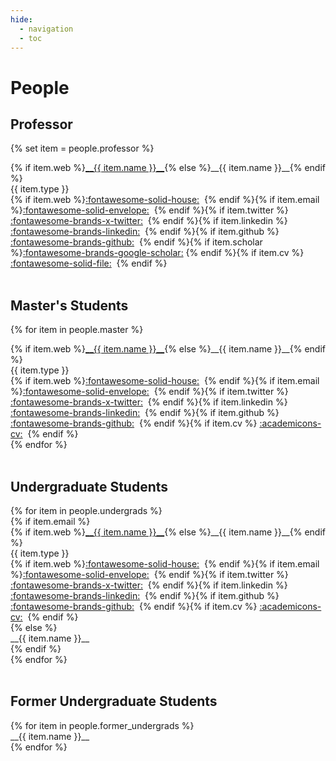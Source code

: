 ```yaml
---
hide:
  - navigation
  - toc
---
```


# People

## Professor

<div class="grid" markdown>

{% set item = people.professor %}
<div class="card" markdown>
<!-- <div class="people-thumbnail-cell" markdown>
<img class="people-thumbnail" src="../assets/profile/{{ item.name }}.png" markdown>
</div> -->
<div class="people-description-cell" markdown>
{% if item.web %}<a class="fg-color-dark" href="{{ item.web }}" target="_blank">__{{ item.name }}__</a>{% else %}__{{ item.name }}__{% endif %}<br>
{{ item.type }}<br>
{% if item.web %}<a href="{{ item.web }}" target="_blank">:fontawesome-solid-house:</a>&nbsp; {% endif %}{% if item.email %}<a href="mailto:{{ item.email }}" target="_top">:fontawesome-solid-envelope:</a>&nbsp; {% endif %}{% if item.twitter %} <a href="{{ item.twitter }}" target="_blank">:fontawesome-brands-x-twitter:</a>&nbsp; {% endif %}{% if item.linkedin %} <a href="{{ item.linkedin }}" target="_blank">:fontawesome-brands-linkedin:</a>&nbsp; {% endif %}{% if item.github %} <a href="{{ item.github }}" target="_blank">:fontawesome-brands-github:</a>&nbsp; {% endif %}{% if item.scholar %}<a href="{{ item.scholar }}" target="_blank">:fontawesome-brands-google-scholar:</a>&nbsp;{% endif %}{% if item.cv %} <a href="{{ item.cv }}" target="_blank">:fontawesome-solid-file:</a>&nbsp; {% endif %}
</div>
</div>

</div>
<br>


<!-- ## Ph.D. Students

<div class="grid" markdown>

{% for item in people.phd %}
<div class="card" markdown>
<div class="people-thumbnail-cell" markdown>
<img class="people-thumbnail" src="../assets/profile/{{ item.name }}.png" markdown>
</div>
<div class="people-description-cell" markdown>
{% if item.web %}<a href="{{ item.web }}" target="_blank">__{{ item.name }}__</a>{% else %}__{{ item.name }}__{% endif %}<br>
{{ item.type }}<br>
{% if item.web %}<a href="{{ item.web }}" target="_blank">:fontawesome-solid-house:</a>&nbsp; {% endif %}{% if item.email %}<a href="mailto:{{ item.email }}" target="_top">:fontawesome-solid-envelope:</a>&nbsp; {% endif %}{% if item.twitter %} <a href="{{ item.twitter }}" target="_blank">:fontawesome-brands-x-twitter:</a>&nbsp; {% endif %}{% if item.linkedin %} <a href="{{ item.linkedin }}" target="_blank">:fontawesome-brands-linkedin:</a>&nbsp; {% endif %}{% if item.github %} <a href="{{ item.github }}" target="_blank">:fontawesome-brands-github:</a>&nbsp; {% endif %}{% if item.cv %} <a href="{{ item.cv }}" target="_blank">:academicons-cv:</a>&nbsp; {% endif %}
</div>
</div>
{% endfor %}

</div> 
<br>
-->


## Master's Students

<div class="grid" markdown>

{% for item in people.master %}
<div class="card" markdown>
<!-- <div class="people-thumbnail-cell" markdown>
<img class="people-thumbnail" src="../assets/profile/{{ item.name }}.png" markdown>
</div> -->
<div class="people-description-cell" markdown>
{% if item.web %}<a class="fg-color-dark" href="{{ item.web }}" target="_blank">__{{ item.name }}__</a>{% else %}__{{ item.name }}__{% endif %}<br>
{{ item.type }}<br>
{% if item.web %}<a href="{{ item.web }}" target="_blank">:fontawesome-solid-house:</a>&nbsp; {% endif %}{% if item.email %}<a href="mailto:{{ item.email }}" target="_top">:fontawesome-solid-envelope:</a>&nbsp; {% endif %}{% if item.twitter %} <a href="{{ item.twitter }}" target="_blank">:fontawesome-brands-x-twitter:</a>&nbsp; {% endif %}{% if item.linkedin %} <a href="{{ item.linkedin }}" target="_blank">:fontawesome-brands-linkedin:</a>&nbsp; {% endif %}{% if item.github %} <a href="{{ item.github }}" target="_blank">:fontawesome-brands-github:</a>&nbsp; {% endif %}{% if item.cv %} <a href="{{ item.cv }}" target="_blank">:academicons-cv:</a>&nbsp; {% endif %}
</div>
</div>
{% endfor %}

</div>
<br>


## Undergraduate Students

<div class="grid" markdown>
{% for item in people.undergrads %}
<div class="card" markdown>
{% if item.email %}
<!-- <div class="people-thumbnail-cell" markdown>
<img class="people-thumbnail" src="../assets/profile/{{ item.name }}.png" markdown>
</div> -->
<div class="people-description-cell" markdown>
{% if item.web %}<a href="{{ item.web }}" target="_blank">__{{ item.name }}__</a>{% else %}__{{ item.name }}__{% endif %}<br>
{{ item.type }}<br>
{% if item.web %}<a href="{{ item.web }}" target="_blank">:fontawesome-solid-house:</a>&nbsp; {% endif %}{% if item.email %}<a href="mailto:{{ item.email }}" target="_top">:fontawesome-solid-envelope:</a>&nbsp; {% endif %}{% if item.twitter %} <a href="{{ item.twitter }}" target="_blank">:fontawesome-brands-x-twitter:</a>&nbsp; {% endif %}{% if item.linkedin %} <a href="{{ item.linkedin }}" target="_blank">:fontawesome-brands-linkedin:</a>&nbsp; {% endif %}{% if item.github %} <a href="{{ item.github }}" target="_blank">:fontawesome-brands-github:</a>&nbsp; {% endif %}{% if item.cv %} <a href="{{ item.cv }}" target="_blank">:academicons-cv:</a>&nbsp; {% endif %}
</div>
{% else %}
<div class="people-thumbnail-cell" markdown>
</div>
<div class="people-description-cell" markdown>
__{{ item.name }}__
</div>
{% endif %}
</div>
{% endfor %}
</div>
<br>

<!-- ## Former Graduate Students

<div class="grid" markdown>

{% for item in people.former_graduates %}
<div class="card" markdown>
<div class="people-thumbnail-cell" markdown>
<img class="people-thumbnail" src="../assets/profile/{{ item.name }}.png" markdown>
</div>
<div class="people-description-cell" markdown>
{% if item.web %}<a href="{{ item.web }}" target="_blank">__{{ item.name }}__</a>{% else %}__{{ item.name }}__{% endif %}<br>
{{ item.type }}<br>
{% if item.now %} Now at {{ item.now }} {% endif %}
</div>
</div>
{% endfor %}

</div> -->


## Former Undergraduate Students

<div class="grid" markdown>
{% for item in people.former_undergrads %}
<div class="card" markdown>
__{{ item.name }}__
</div>
{% endfor %}
</div>
